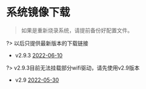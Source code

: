 # 系统镜像下载

> 如果是重新烧录系统，请提前备份好配置文件。

?> 以后只提供最新版本的下载链接

* v2.9.3  [2022-06-10](https://upyun.pan.zxkxz.cn/IMG/Build/FLY-v2.9.3_Flygemini_bullseye_current_5.10.85.img.xz)

?> v2.9.3目前无法挂载部分wifi驱动，请先使用v2.9版本

* v2.9  [2022-05-30](https://upyun.pan.zxkxz.cn/IMG/Build/FLY-v2.9_Flygemini_bullseye_current_5.10.85.img.xz)
